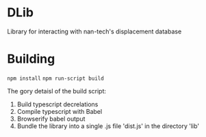 # DLib
Library for interacting with nan-tech's displacement database

# Building
`npm install`
`npm run-script build`

The gory detaisl of the build script:
1. Build typescript decrelations
2. Compile typescript with Babel
3. Browserify babel output
4. Bundle the library into a single .js file 'dist.js' in the directory 'lib'
